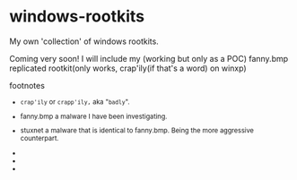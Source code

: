 # windows-rootkits
My own 'collection' of windows rootkits.

Coming very soon!
I will include my (working but only as a POC) fanny.bmp replicated rootkit(only works, crap'ily(if that's a word) on winxp)



footnotes

<sub>


- `crap'ily` or `crapp'ily,` aka "`badly`".

- fanny.bmp a malware I have been investigating.

- stuxnet a malware that is identical to fanny.bmp. Being the more aggressive counterpart.

-  

-  

-  


</sub>
